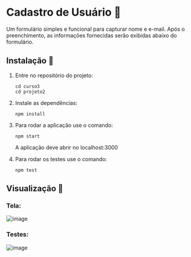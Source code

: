 # Cadastro de Usuário 👤

Um formulário simples e funcional para capturar nome e e-mail. Após o preenchimento, as informações fornecidas serão exibidas abaixo do formulário.

## Instalação 🚀

1. Entre no repositório do projeto:
    ```
    cd curso3
    cd projeto2
    ```

2. Instale as dependências:
    ```
    npm install
    ```
    
3. Para rodar a aplicação use o comando:
   ```
   npm start
   ```
   A aplicação deve abrir no localhost:3000
   
5. Para rodar os testes use o comando:
   ```
   npm test
   ```
## Visualização 👀

### Tela: 
![image](https://github.com/user-attachments/assets/4d9075a1-9579-4172-861e-796d4908ef73)

### Testes: 
![image](https://github.com/user-attachments/assets/16f729a6-2e9e-4306-a3c9-41acc5ce16e7)




